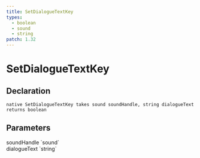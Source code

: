 ```yaml
---
title: SetDialogueTextKey
types:
  - boolean
  - sound
  - string
patch: 1.32
---
```


# SetDialogueTextKey

## Declaration

```
native SetDialogueTextKey takes sound soundHandle, string dialogueText returns boolean
```

## Parameters
<dl>
  <dt>soundHandle `sound`</dt>
  <dd></dd>

  <dt>dialogueText `string`</dt>
  <dd></dd>
</dl>
